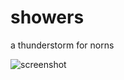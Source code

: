 # showers

a thunderstorm for norns

![screenshot](https://github.com/justmat/showers/blob/master/assets/showers-m.png)
